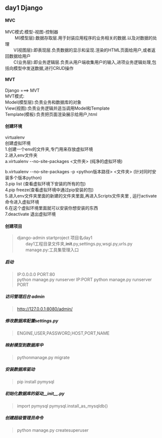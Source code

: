 ## day1 Django

#### MVC
MVC模式:模型-视图-控制器    
&emsp;&emsp; M(模型层):数据存取层.用于封装应用程序的业务相关的数据.以及对数据的处理  
&emsp;&emsp;V(视图层):即表现层.负责数据的显示和呈现.渲染的HTML页面给用户,或者返回数据给用户  
&emsp;&emsp;C(业务层):即业务逻辑层.负责从用户端收集用户的输入,进项业务逻辑处理,包括向模型中发送数据,进行CRUD操作  

#### MVT
Django ===> MVT  
MVT模式:  
Model(模型层):负责业务和数据库的对象  
View(视图):负责业务逻辑并适当调用Model和Template  
Template(模板):负责把页面渲染展示给用户,html  

#### 创建环境
virtualenv  
创建虚拟环境  
1.创建一个env的文件夹,专门用来存放虚拟环境  
2.进入env文件夹    
a.virtualenv --no-site-packages <文件夹>     (纯净的虚拟环境)  

b.virtualenv --no-site-packages  -p <python版本路径> <文件夹>   (针对同时安装多个版本python)  
3.pip list (查看虚拟环境下安装的所有的包)  
4.pip freeze(查看虚拟环境中通过pip安装的包)  
5.进入env文件夹里面的新建的文件夹里面,再进入Scripts文件夹里  , 运行activate 命令进入虚拟环境  
6.在这个虚拟环境里面就可以安装你想安装的东西  
7.deactivate 退出虚拟环境

#### 创建项目
>django-admin startproject 项目名day1  
&emsp;&emsp;day1工程目录文件夹,__init__.py,settings.py,wsgi.py,urls.py  
&emsp;&emsp;manage.py:工具集管理入口

##### 启动
>IP:0.0.0.0 PORT:80  
>python manage.py runserver IP:PORT
>python manage.py runserver PORT

##### 访问管理后台 admin
> http://127.0.0.1:8080/admin/

##### 修改数据库配置settings.py

>ENGINE,USER,PASSWORD,HOST,PORT,NAME

##### 映射模型到数据库中
>pythonmanage.py migrate

##### 安装数据库驱动
>pip install pymysql

##### 初始化数据库的驱动__init__.py
>import pymysql
>pymysql.install_as_mysqldb()

##### 创建超级管理员命令

>python manage.py createsuperuser
